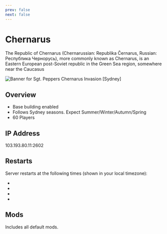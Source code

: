 ```yaml
---
prev: false
next: false
---
```


# Chernarus

The Republic of Chernarus (Chernarussian: Republika Černarus, Russian: Республика Чернорусь), more commonly known as Chernarus, is an Eastern European post-Soviet republic in the Green Sea region, somewhere near the Caucasus

![Banner for Sgt. Peppers Chernarus Invasion [Sydney]](https://cdn.battlemetrics.com/b/horizontal500x80px/26415831.png?foreground=%23EEEEEE&background=%23222222&lines=%23333333&linkColor=%231185ec&chartColor=%23FF0700)

## Overview
- Base building enabled
- Follows Sydney seasons. Expect Summer/Winter/Autumn/Spring
- 60 Players


## IP Address
103.193.80.11:2602

## Restarts
<div class="restart-times">
  <p>Server restarts at the following times (shown in your local timezone):</p>
  <ul>
    <li><LocalTime utcTime="2025-03-24T13:10:00Z" format="HH:mm" /></li>
    <li><LocalTime utcTime="2025-03-24T19:10:00Z" format="HH:mm" /></li>
    <li><LocalTime utcTime="2025-03-24T01:10:00Z" format="HH:mm" /></li>
    <li><LocalTime utcTime="2025-03-24T07:10:00Z" format="HH:mm" /></li>
  </ul>
</div>


## Mods
Includes all default mods. 
